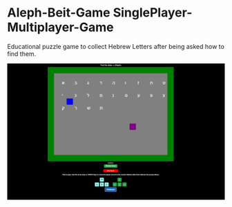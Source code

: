 # Aleph-Beit-Game SinglePlayer-Multiplayer-Game
Educational puzzle game to collect Hebrew Letters after being asked how to find them. 


![Alt text](/images/ScreenShot.png)


